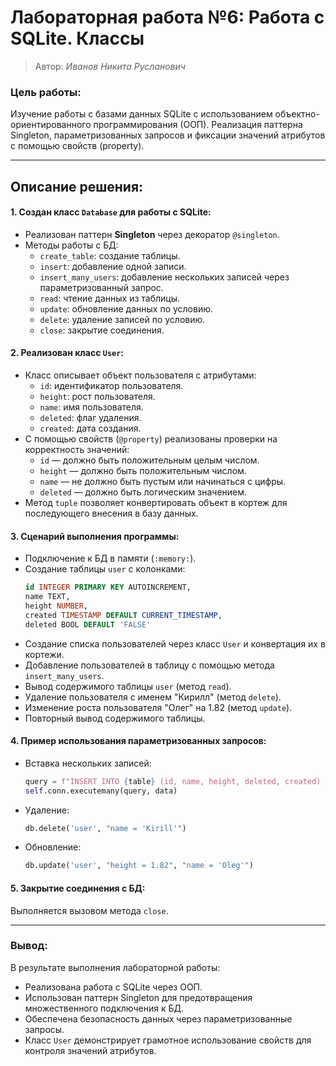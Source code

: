 # Лабораторная работа №6: Работа с SQLite. Классы
> Автор: *Иванов Никита Русланович*

### Цель работы:
Изучение работы с базами данных SQLite с использованием объектно-ориентированного программирования (ООП). Реализация паттерна Singleton, параметризованных запросов и фиксации значений атрибутов с помощью свойств (property).

---

## Описание решения:

#### 1. Создан класс `Database` для работы с SQLite:
- Реализован паттерн **Singleton** через декоратор `@singleton`.
- Методы работы с БД:
  - `create_table`: создание таблицы.
  - `insert`: добавление одной записи.
  - `insert_many_users`: добавление нескольких записей через параметризованный запрос.
  - `read`: чтение данных из таблицы.
  - `update`: обновление данных по условию.
  - `delete`: удаление записей по условию.
  - `close`: закрытие соединения.

#### 2. Реализован класс `User`:
- Класс описывает объект пользователя с атрибутами:
  - `id`: идентификатор пользователя.
  - `height`: рост пользователя.
  - `name`: имя пользователя.
  - `deleted`: флаг удаления.
  - `created`: дата создания.
- С помощью свойств (`@property`) реализованы проверки на корректность значений:
  - `id` — должно быть положительным целым числом.
  - `height` — должно быть положительным числом.
  - `name` — не должно быть пустым или начинаться с цифры.
  - `deleted` — должно быть логическим значением.
- Метод `tuple` позволяет конвертировать объект в кортеж для последующего внесения в базу данных.

#### 3. Сценарий выполнения программы:
- Подключение к БД в памяти (`:memory:`).
- Создание таблицы `user` с колонками:
  ```sql
  id INTEGER PRIMARY KEY AUTOINCREMENT,
  name TEXT,
  height NUMBER,
  created TIMESTAMP DEFAULT CURRENT_TIMESTAMP,
  deleted BOOL DEFAULT 'FALSE'
  ```
- Создание списка пользователей через класс `User` и конвертация их в кортежи.
- Добавление пользователей в таблицу с помощью метода `insert_many_users`.
- Вывод содержимого таблицы `user` (метод `read`).
- Удаление пользователя с именем "Кирилл" (метод `delete`).
- Изменение роста пользователя "Олег" на 1.82 (метод `update`).
- Повторный вывод содержимого таблицы.

#### 4. Пример использования параметризованных запросов:
- Вставка нескольких записей:
  ```python
  query = f"INSERT INTO {table} (id, name, height, deleted, created) VALUES (:id, :name, :height, :deleted, :created)"
  self.conn.executemany(query, data)
  ```
- Удаление:
  ```python
  db.delete('user', "name = 'Kirill'")
  ```
- Обновление:
  ```python
  db.update('user', "height = 1.82", "name = 'Oleg'")
  ```

#### 5. Закрытие соединения с БД:
Выполняется вызовом метода `close`.

---

### Вывод:
В результате выполнения лабораторной работы:
- Реализована работа с SQLite через ООП.
- Использован паттерн Singleton для предотвращения множественного подключения к БД.  
- Обеспечена безопасность данных через параметризованные запросы.  
- Класс `User` демонстрирует грамотное использование свойств для контроля значений атрибутов.  